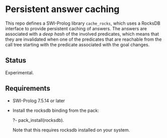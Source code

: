 # Persistent answer caching

This repo defines a  SWI-Prolog  library   `cache_rocks`,  which  uses a
RocksDB interface to provide persistent caching  of answers. The answers
are associated with a _deep  hash_   of  the  involved predicates, which
means that they are invalidated when  one   of  the  predicates that are
reachable from the call tree starting with the predicate associated with
the goal changes.

## Status

Experimental.

## Requirements

  - SWI-Prolog 7.5.14 or later

  - Install the rocksdb binding from the pack:

       ?- pack_install(rocksdb).

    Note that this requires rocksdb installed on your system.
